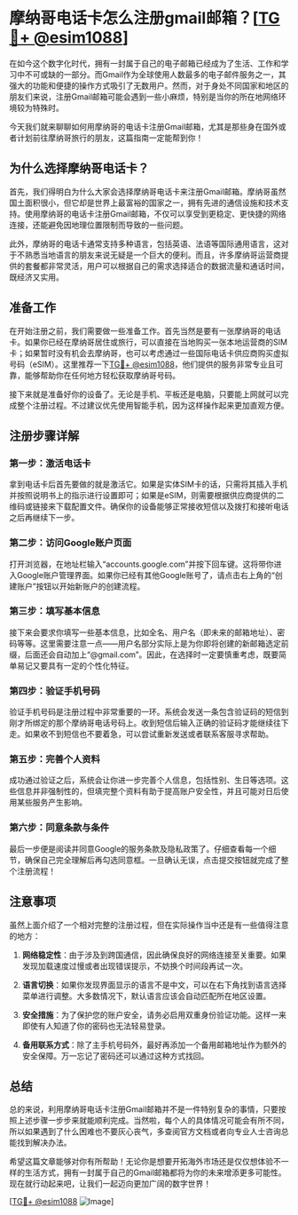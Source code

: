 # 摩纳哥电话卡怎么注册gmail邮箱？[[TG💪+ @esim1088](https://t.me/s/esim1088)]

在如今这个数字化时代，拥有一封属于自己的电子邮箱已经成为了生活、工作和学习中不可或缺的一部分。而Gmail作为全球使用人数最多的电子邮件服务之一，其强大的功能和便捷的操作方式吸引了无数用户。然而，对于身处不同国家和地区的朋友们来说，注册Gmail邮箱可能会遇到一些小麻烦，特别是当你的所在地网络环境较为特殊时。

今天我们就来聊聊如何用摩纳哥的电话卡注册Gmail邮箱，尤其是那些身在国外或者计划前往摩纳哥旅行的朋友，这篇指南一定能帮到你！

## 为什么选择摩纳哥电话卡？

首先，我们得明白为什么大家会选择摩纳哥电话卡来注册Gmail邮箱。摩纳哥虽然国土面积很小，但它却是世界上最富裕的国家之一，拥有先进的通信设施和技术支持。使用摩纳哥的电话卡注册Gmail邮箱，不仅可以享受到更稳定、更快捷的网络连接，还能避免因地理位置限制而导致的一些问题。

此外，摩纳哥的电话卡通常支持多种语言，包括英语、法语等国际通用语言，这对于不熟悉当地语言的朋友来说无疑是一个巨大的便利。而且，许多摩纳哥运营商提供的套餐都非常灵活，用户可以根据自己的需求选择适合的数据流量和通话时间，既经济又实用。

## 准备工作

在开始注册之前，我们需要做一些准备工作。首先当然是要有一张摩纳哥的电话卡。如果你已经在摩纳哥居住或旅行，可以直接在当地购买一张本地运营商的SIM卡；如果暂时没有机会去摩纳哥，也可以考虑通过一些国际电话卡供应商购买虚拟号码（eSIM）。这里推荐一下[TG💪+ @esim1088](https://t.me/s/esim1088)，他们提供的服务非常专业且可靠，能够帮助你在任何地方轻松获取摩纳哥号码。

接下来就是准备好你的设备了。无论是手机、平板还是电脑，只要能上网就可以完成整个注册过程。不过建议优先使用智能手机，因为这样操作起来更加直观方便。

## 注册步骤详解

### 第一步：激活电话卡

拿到电话卡后首先要做的就是激活它。如果是实体SIM卡的话，只需将其插入手机并按照说明书上的指示进行设置即可；如果是eSIM，则需要根据供应商提供的二维码或链接来下载配置文件。确保你的设备能够正常接收短信以及拨打和接听电话之后再继续下一步。

### 第二步：访问Google账户页面

打开浏览器，在地址栏输入“accounts.google.com”并按下回车键。这将带你进入Google账户管理界面。如果你已经有其他Google账号了，请点击右上角的“创建账户”按钮以开始新账户的创建流程。

### 第三步：填写基本信息

接下来会要求你填写一些基本信息，比如全名、用户名（即未来的邮箱地址）、密码等等。这里需要注意一点——用户名部分实际上是为你即将创建的新邮箱选定前缀，后面还会自动加上“@gmail.com”。因此，在选择时一定要慎重考虑，既要简单易记又要具有一定的个性化特征。

### 第四步：验证手机号码

验证手机号码是注册过程中非常重要的一环。系统会发送一条包含验证码的短信到刚才所绑定的那个摩纳哥电话号码上。收到短信后输入正确的验证码才能继续往下走。如果收不到短信也不要着急，可以尝试重新发送或者联系客服寻求帮助。

### 第五步：完善个人资料

成功通过验证之后，系统会让你进一步完善个人信息，包括性别、生日等选项。这些信息并非强制性的，但填完整个资料有助于提高账户安全性，并且可能对日后使用某些服务产生影响。

### 第六步：同意条款与条件

最后一步便是阅读并同意Google的服务条款及隐私政策了。仔细查看每一个细节，确保自己完全理解后再勾选同意框。一旦确认无误，点击提交按钮就完成了整个注册流程！

## 注意事项

虽然上面介绍了一个相对完整的注册过程，但在实际操作当中还是有一些值得注意的地方：

1. **网络稳定性**：由于涉及到跨国通信，因此确保良好的网络连接至关重要。如果发现加载速度过慢或者出现错误提示，不妨换个时间段再试一次。
   
2. **语言切换**：如果你发现界面显示的语言不是中文，可以在右下角找到语言选择菜单进行调整。大多数情况下，默认语言应该会自动匹配所在地区设置。

3. **安全措施**：为了保护您的账户安全，请务必启用双重身份验证功能。这样一来即使有人知道了你的密码也无法轻易登录。

4. **备用联系方式**：除了主手机号码外，最好再添加一个备用邮箱地址作为额外的安全保障。万一忘记了密码还可以通过这种方式找回。

## 总结

总的来说，利用摩纳哥电话卡注册Gmail邮箱并不是一件特别复杂的事情，只要按照上述步骤一步步来就能顺利完成。当然啦，每个人的具体情况可能会有所不同，所以如果遇到了什么困难也不要灰心丧气，多查阅官方文档或者向专业人士咨询总能找到解决办法。

希望这篇文章能够对你有所帮助！无论你是想要开拓海外市场还是仅仅想体验不一样的生活方式，拥有一封属于自己的Gmail邮箱都将为你的未来增添更多可能性。现在就行动起来吧，让我们一起迈向更加广阔的数字世界！

[[TG💪+ @esim1088](https://t.me/s/esim1088) ![Image](https://i.postimg.cc/4NQfJmqS/Snipaste-2025-05-13-00-14-12.png)]